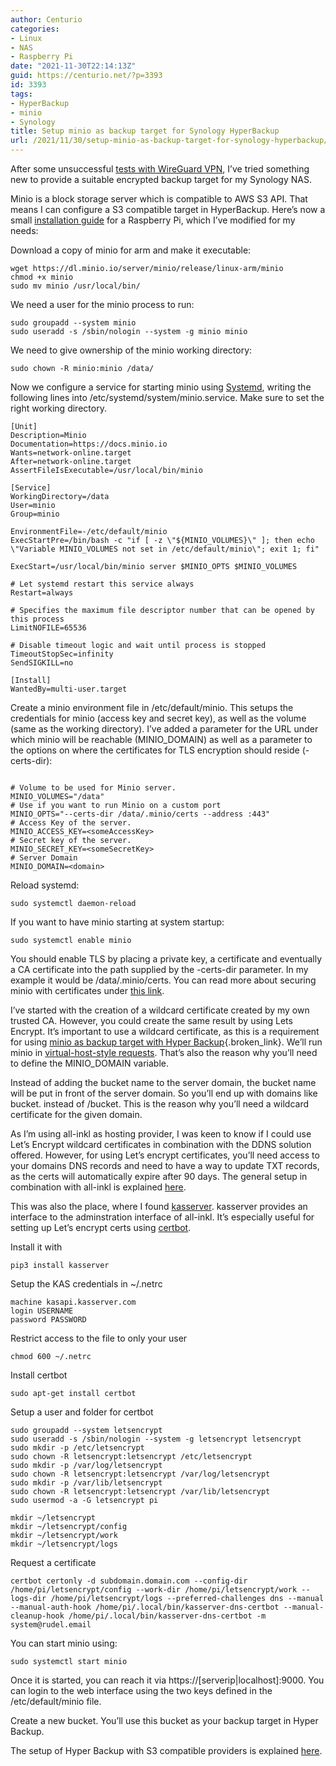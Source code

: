 ```yaml
---
author: Centurio
categories:
- Linux
- NAS
- Raspberry Pi
date: "2021-11-30T22:14:13Z"
guid: https://centurio.net/?p=3393
id: 3393
tags:
- HyperBackup
- minio
- Synology
title: Setup minio as backup target for Synology HyperBackup
url: /2021/11/30/setup-minio-as-backup-target-for-synology-hyperbackup/
---
```

After some unsuccessful <a href="https://centurio.net/2020/09/26/setup-wireguard-vpn-on-raspbian/" data-type="post" data-id="3386">tests with WireGuard VPN</a>, I&#8217;ve tried something new to provide a suitable encrypted backup target for my Synology NAS.

Minio is a block storage server which is compatible to AWS S3 API. That means I can configure a S3 compatible target in HyperBackup. Here&#8217;s now a small [installation guide](https://computingforgeeks.com/how-to-setup-s3-compatible-object-storage-server-with-minio/) for a Raspberry Pi, which I&#8217;ve modified for my needs:

Download a copy of minio for arm and make it executable:

<pre class="wp-block-code"><code>wget https://dl.minio.io/server/minio/release/linux-arm/minio
chmod +x minio
sudo mv minio /usr/local/bin/</code></pre>

We need a user for the minio process to run:

<pre class="wp-block-code"><code>sudo groupadd --system minio
sudo useradd -s /sbin/nologin --system -g minio minio</code></pre>

We need to give ownership of the minio working directory:

<pre class="wp-block-code"><code>sudo chown -R minio:minio /data/</code></pre>

Now we configure a service for starting minio using [Systemd](https://www.raspberrypi.org/documentation/linux/usage/systemd.md), writing the following lines into /etc/systemd/system/minio.service. Make sure to set the right working directory.

<pre class="wp-block-code"><code>[Unit]
Description=Minio
Documentation=https://docs.minio.io
Wants=network-online.target
After=network-online.target
AssertFileIsExecutable=/usr/local/bin/minio

[Service]
WorkingDirectory=/data
User=minio
Group=minio

EnvironmentFile=-/etc/default/minio
ExecStartPre=/bin/bash -c "if [ -z \"${MINIO_VOLUMES}\" ]; then echo \"Variable MINIO_VOLUMES not set in /etc/default/minio\"; exit 1; fi"

ExecStart=/usr/local/bin/minio server $MINIO_OPTS $MINIO_VOLUMES

# Let systemd restart this service always
Restart=always

# Specifies the maximum file descriptor number that can be opened by this process
LimitNOFILE=65536

# Disable timeout logic and wait until process is stopped
TimeoutStopSec=infinity
SendSIGKILL=no

[Install]
WantedBy=multi-user.target</code></pre>

Create a minio environment file in /etc/default/minio. This setups the credentials for minio (access key and secret key), as well as the volume (same as the working directory). I&#8217;ve added a parameter for the URL under which minio will be reachable (MINIO_DOMAIN) as well as a parameter to the options on where the certificates for TLS encryption should reside (-certs-dir):

<pre class="wp-block-code"><code>
# Volume to be used for Minio server.
MINIO_VOLUMES="/data"
# Use if you want to run Minio on a custom port
MINIO_OPTS="--certs-dir /data/.minio/certs --address :443"
# Access Key of the server.
MINIO_ACCESS_KEY=&lt;someAccessKey&gt;
# Secret key of the server.
MINIO_SECRET_KEY=&lt;someSecretKey&gt;
# Server Domain
MINIO_DOMAIN=&lt;domain&gt;</code></pre>

Reload systemd:

<pre class="wp-block-code"><code>sudo systemctl daemon-reload</code></pre>

If you want to have minio starting at system startup:

<pre class="wp-block-code"><code>sudo systemctl enable minio</code></pre>

You should enable TLS by placing a private key, a certificate and eventually a CA certificate into the path supplied by the -certs-dir parameter. In my example it would be /data/.minio/certs. You can read more about securing minio with certificates under [this link](https://docs.min.io/docs/how-to-secure-access-to-minio-server-with-tls).

I&#8217;ve started with the creation of a wildcard certificate created by my own trusted CA. However, you could create the same result by using Lets Encrypt. It&#8217;s important to use a wildcard certificate, as this is a requirement for using [minio as backup target with Hyper Backup](https://itrandomness.com/2020/05/local-backups-with-synology-hyper-backup-and-minio/){.broken_link}. We&#8217;ll run minio in [virtual-host-style requests](https://docs.min.io/docs/minio-server-configuration-guide.html). That&#8217;s also the reason why you&#8217;ll need to define the MINIO_DOMAIN variable.

Instead of adding the bucket name to the server domain, the bucket name will be put in front of the server domain. So you&#8217;ll end up with domains like bucket.<domain> instead of <domain>/bucket. This is the reason why you&#8217;ll need a wildcard certificate for the given domain.

As I&#8217;m using all-inkl as hosting provider, I was keen to know if I could use Let&#8217;s Encrypt wildcard certificates in combination with the DDNS solution offered. However, for using Let&#8217;s encrypt certificates, you&#8217;ll need access to your domains DNS records and need to have a way to update TXT records, as the certs will automatically expire after 90 days. The general setup in combination with all-inkl is explained [here](https://stevenschwenke.de/GeneratingTLSCertificatesUsingCertbotManualModeAndDNSChallengeAndSetupWithAllInkl).

This was also the place, where I found [kasserver](https://github.com/fetzerch/kasserver). kasserver provides an interface to the adminstration interface of all-inkl. It&#8217;s especially useful for setting up Let&#8217;s encrypt certs using [certbot](https://github.com/fetzerch/kasserver#kasserver-dns-certbot).

Install it with

<pre class="wp-block-code"><code>pip3 install kasserver</code></pre>

Setup the KAS credentials in ~/.netrc

<pre class="wp-block-code"><code>machine kasapi.kasserver.com
login USERNAME
password PASSWORD</code></pre>

Restrict access to the file to only your user

<pre class="wp-block-code"><code>chmod 600 ~/.netrc</code></pre>

Install certbot

<pre class="wp-block-code"><code>sudo apt-get install certbot</code></pre>

Setup a user and folder for certbot

<pre class="wp-block-code"><code>sudo groupadd --system letsencrypt
sudo useradd -s /sbin/nologin --system -g letsencrypt letsencrypt
sudo mkdir -p /etc/letsencrypt
sudo chown -R letsencrypt:letsencrypt /etc/letsencrypt
sudo mkdir -p /var/log/letsencrypt
sudo chown -R letsencrypt:letsencrypt /var/log/letsencrypt
sudo mkdir -p /var/lib/letsencrypt
sudo chown -R letsencrypt:letsencrypt /var/lib/letsencrypt
sudo usermod -a -G letsencrypt pi

mkdir ~/letsencrypt
mkdir ~/letsencrypt/config
mkdir ~/letsencrypt/work
mkdir ~/letsencrypt/logs
</code></pre>

Request a certificate

<pre class="wp-block-code"><code>certbot certonly -d subdomain.domain.com --config-dir /home/pi/letsencrypt/config --work-dir /home/pi/letsencrypt/work --logs-dir /home/pi/letsencrypt/logs --preferred-challenges dns --manual --manual-auth-hook /home/pi/.local/bin/kasserver-dns-certbot --manual-cleanup-hook /home/pi/.local/bin/kasserver-dns-certbot -m system@rudel.email</code></pre>

You can start minio using:

<pre class="wp-block-code"><code>sudo systemctl start minio</code></pre>

Once it is started, you can reach it via https://[serverip|localhost]:9000. You can login to the web interface using the two keys defined in the /etc/default/minio file.

Create a new bucket. You&#8217;ll use this bucket as your backup target in Hyper Backup.

The setup of Hyper Backup with S3 compatible providers is explained [here](https://www.synology.com/en-global/knowledgebase/DSM/tutorial/Backup/How_to_back_up_your_data_to_cloud_services_with_Hyper_Backup).